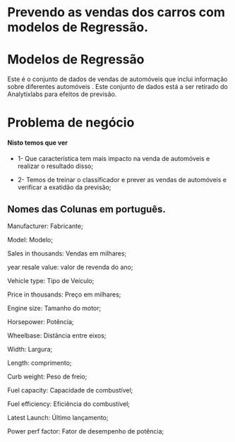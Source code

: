 # Prevendo as vendas dos carros com modelos de Regressão.
 
 
 # **Modelos de Regressão**

Este é o conjunto de dados de vendas de automóveis que inclui informação sobre diferentes automóveis . Este conjunto de dados está a ser retirado do Analytixlabs para efeitos de previsão.

# **Problema de negócio**

#### Nisto temos que ver
* 1- Que característica tem mais impacto na venda de automóveis e realizar o resultado disso;

* 2- Temos de treinar o classificador e prever as vendas de automóveis e verificar a exatidão da previsão;

## Nomes das Colunas em português.
Manufacturer: Fabricante;            

Model: Modelo;

Sales in thousands: Vendas em milhares;

year resale value: valor de revenda do ano;

Vehicle type: Tipo de Veículo;

Price in thousands: Preço em milhares;

Engine size: Tamanho do motor;

Horsepower: Potência;

Wheelbase: Distância entre eixos;

Width: Largura;

Length: comprimento;

Curb weight: Peso de freio;

Fuel capacity: Capacidade de combustível;

Fuel efficiency: Eficiência do combustível;

Latest Launch: Último lançamento;
 
Power perf factor: Fator de desempenho de potência;
